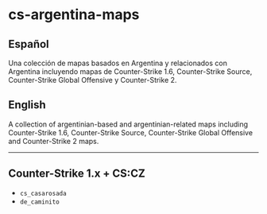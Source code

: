 # cs-argentina-maps

## Español
Una colección de mapas basados en Argentina y relacionados con Argentina incluyendo mapas de Counter-Strike 1.6, Counter-Strike Source, Counter-Strike Global Offensive y Counter-Strike 2.

## English
A collection of argentinian-based and argentinian-related maps including Counter-Strike 1.6, Counter-Strike Source, Counter-Strike Global Offensive and Counter-Strike 2 maps.

---

## Counter-Strike 1.x + CS:CZ
- `cs_casarosada`
- `de_caminito`
